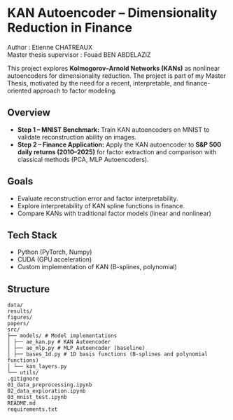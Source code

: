 # KAN Autoencoder – Dimensionality Reduction in Finance
Author : Etienne CHATREAUX  
Master thesis supervisor : Fouad BEN ABDELAZIZ  

This project explores **Kolmogorov–Arnold Networks (KANs)** as nonlinear autoencoders for dimensionality reduction. The project is part of my Master Thesis, motivated by the need for a recent, interpretable, and finance-oriented approach to factor modeling.  


## Overview
- **Step 1 – MNIST Benchmark:** Train KAN autoencoders on MNIST to validate reconstruction ability on images.
- **Step 2 – Finance Application:** Apply the KAN autoencoder to **S&P 500 daily returns (2010–2025)** for factor extraction and comparison with classical methods (PCA, MLP Autoencoders).

## Goals
- Evaluate reconstruction error and factor interpretability.
- Explore interpretability of KAN spline functions in finance.  
- Compare KANs with traditional factor models (linear and nonlinear)

## Tech Stack
- Python (PyTorch, Numpy)
- CUDA (GPU acceleration)
- Custom implementation of KAN (B-splines, polynomial)

## Structure
```
data/
results/
figures/
papers/
src/ 
├── models/ # Model implementations
│ ├── ae_kan.py # KAN Autoencoder
│ ├── ae_mlp.py # MLP Autoencoder (baseline)
│ ├── bases_1d.py # 1D basis functions (B-splines and polynomial functions)
│ └── kan_layers.py
└── utils/
.gitignore
01_data_preprocessing.ipynb
02_data_exploration.ipynb
03_mnist_test.ipynb 
README.md
requirements.txt
```

